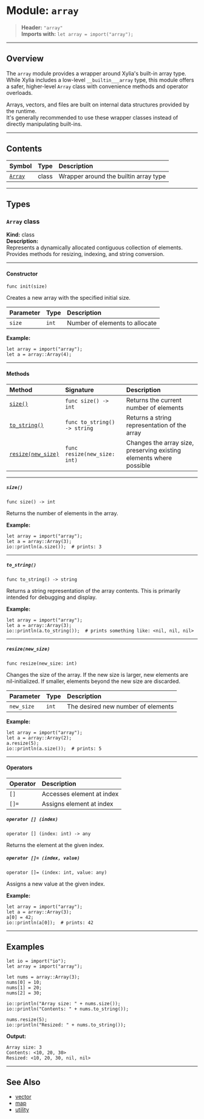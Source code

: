 # Module: `array`

> **Header:** `"array"`  
> **Imports with:** `let array = import("array");`

---

## Overview

The `array` module provides a wrapper around Xylia's built-in array type.  
While Xylia includes a low-level `__builtin___array` type, this module offers a safer, higher-level `Array` class with convenience methods and operator overloads.

Arrays, vectors, and files are built on internal data structures provided by the runtime.  
It's generally recommended to use these wrapper classes instead of directly manipulating built-ins.

---

## Contents

| Symbol                  | Type  | Description                           |
| :---------------------- | :---- | :------------------------------------ |
| [`Array`](#array-class) | class | Wrapper around the builtin array type |

---

## Types

### `Array` class

**Kind:** class  
**Description:**  
Represents a dynamically allocated contiguous collection of elements.  
Provides methods for resizing, indexing, and string conversion.

---

#### **Constructor**

```xylia
func init(size)
````

Creates a new array with the specified initial size.

| Parameter | Type  | Description                    |
| :-------- | :---- | :----------------------------- |
| `size`    | `int` | Number of elements to allocate |

**Example:**

```xylia
let array = import("array");
let a = array::Array(4);
```

---

#### **Methods**

| Method                        | Signature                    | Description                                                         |
| :---------------------------- | :--------------------------- | :------------------------------------------------------------------ |
| [`size()`](#size)             | `func size() -> int`         | Returns the current number of elements                              |
| [`to_string()`](#to_string)   | `func to_string() -> string` | Returns a string representation of the array                        |
| [`resize(new_size)`](#resize) | `func resize(new_size: int)` | Changes the array size, preserving existing elements where possible |

---

##### `size()`

```xylia
func size() -> int
```

Returns the number of elements in the array.

**Example:**

```xylia
let array = import("array");
let a = array::Array(3);
io::println(a.size());  # prints: 3
```

---

##### `to_string()`

```xylia
func to_string() -> string
```

Returns a string representation of the array contents.
This is primarily intended for debugging and display.

**Example:**

```xylia
let array = import("array");
let a = array::Array(3);
io::println(a.to_string());  # prints something like: <nil, nil, nil>
```

---

##### `resize(new_size)`

```xylia
func resize(new_size: int)
```

Changes the size of the array.
If the new size is larger, new elements are nil-initialized.
If smaller, elements beyond the new size are discarded.

| Parameter  | Type  | Description                        |
| :--------- | :---- | :--------------------------------- |
| `new_size` | `int` | The desired new number of elements |

**Example:**

```xylia
let array = import("array");
let a = array::Array(2);
a.resize(5);
io::println(a.size());  # prints: 5
```

---

#### **Operators**

| Operator | Description               |
| :------- | :------------------------ |
| `[]`     | Accesses element at index |
| `[]=`    | Assigns element at index  |

##### `operator [] (index)`

```xylia
operator [] (index: int) -> any
```

Returns the element at the given index.

##### `operator []= (index, value)`

```xylia
operator []= (index: int, value: any)
```

Assigns a new value at the given index.

**Example:**

```xylia
let array = import("array");
let a = array::Array(3);
a[0] = 42;
io::println(a[0]);  # prints: 42
```

---

## Examples

```xylia
let io = import("io");
let array = import("array");

let nums = array::Array(3);
nums[0] = 10;
nums[1] = 20;
nums[2] = 30;

io::println("Array size: " + nums.size());
io::println("Contents: " + nums.to_string());

nums.resize(5);
io::println("Resized: " + nums.to_string());
```

**Output:**

```
Array size: 3
Contents: <10, 20, 30>
Resized: <10, 20, 30, nil, nil>
```

---

## See Also

* [vector](./vector.md)
* [map](./map.md)
* [utility](./utility.md)
